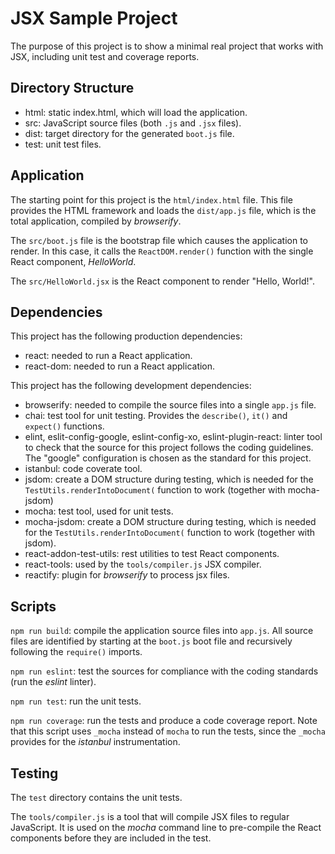 # JSX Sample Project

The purpose of this project is to show a minimal real project that works with
JSX, including unit test and coverage reports.

## Directory Structure

 - html: static index.html, which will load the application.
 - src: JavaScript source files (both `.js` and `.jsx` files).
 - dist: target directory for the generated `boot.js` file.
 - test: unit test files.

## Application

The starting point for this project is the `html/index.html` file. This file
provides the HTML framework and loads the `dist/app.js` file, which is the
total application, compiled by *browserify*.

The `src/boot.js` file is the bootstrap file which causes the application to
render. In this case, it calls the `ReactDOM.render()` function with the single
React component, *HelloWorld*.

The `src/HelloWorld.jsx` is the React component to render "Hello, World!".

## Dependencies

This project has the following production dependencies:

 - react: needed to run a React application.
 - react-dom: needed to run a React application.

This project has the following development dependencies:

 - browserify: needed to compile the source files into a single `app.js` file.
 - chai: test tool for unit testing. Provides the `describe()`, `it()` and
   `expect()` functions.
 - elint, eslit-config-google, eslint-config-xo, eslint-plugin-react: linter
   tool to check that the source for this project follows the coding guidelines.
   The "google" configuration is chosen as the standard for this project.
 - istanbul: code coverate tool.
 - jsdom: create a DOM structure during testing, which is needed for the
   `TestUtils.renderIntoDocument(` function to work (together with mocha-jsdom)
 - mocha: test tool, used for unit tests.
 - mocha-jsdom: create a DOM structure during testing, which is needed for the
   `TestUtils.renderIntoDocument(` function to work (together with jsdom).
 - react-addon-test-utils: rest utilities to test React components.
 - react-tools: used by the `tools/compiler.js` JSX compiler.
 - reactify: plugin for *browserify* to process jsx files.

## Scripts

`npm run build`: compile the application source files into `app.js`. All source
files are identified by starting at the `boot.js` boot file and recursively
following the `require()` imports.

`npm run eslint`: test the sources for compliance with the coding standards (run
the *eslint* linter).

`npm run test`: run the unit tests.

`npm run coverage`: run the tests and produce a code coverage report. Note that
this script uses `_mocha` instead of `mocha` to run the tests, since the
`_mocha` provides for the *istanbul* instrumentation.

## Testing

The `test` directory contains the unit tests.

The `tools/compiler.js` is a tool that will compile JSX files to regular
JavaScript. It is used on the *mocha* command line to pre-compile the React
components before they are included in the test.

